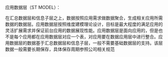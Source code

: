 应用数据层（ST MODEL）：

在汇总数据层和信息子层之上，数据按照应用需求做数据聚合，生成相关应用所需数据的数据层。应用数据层按照维度建模理论设计，目标是最大程度的满足应用的灵活扩展需求并保证前台应用的数据展现性能。应用数据层是面向应用的，但是也不是每个应用都在应用数据层对应一个表，对应用要在数据应用层中进行整合。应用数据层的数据基于汇总数据层和信息子层，一般不需要基础数据层的支持。该层数据一般需要长期保存，具体保存周期参照公司相关规范